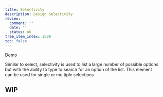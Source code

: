 ```yaml
---
title: Selectivity
description: Design Selectivity
review:
  comment: ''
  date: ''
  status: ok
tree_item_index: 1500
toc: false
---
```


[Demo](https://www.webcomponents.org/element/nuxeo/nuxeo-ui-elements/elements/nuxeo-selectivity)

Similar to select, selectivity is used to list a large number of possible options but with the ability to type to search for an option of the list. This element can be used for single or multiple selections.

## WIP
